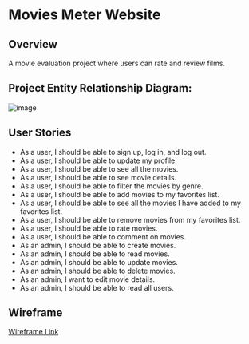 # Movies Meter Website

## Overview

A movie evaluation project where users can rate and review films.

## Project Entity Relationship Diagram:
![image](https://github.com/user-attachments/assets/f9bd4b95-8b4c-484c-abfc-23180815bd8a)


## User Stories

- As a user, I should be able to sign up, log in, and log out.
- As a user, I should be able to update my profile.
- As a user, I should be able to see all the movies.
- As a user, I should be able to see movie details.
- As a user, I should be able to filter the movies by genre.
- As a user, I should be able to add movies to my favorites list.
- As a user, I should be able to see all the movies I have added to my favorites list.
- As a user, I should be able to remove movies from my favorites list.
- As a user, I should be able to rate movies.
- As a user, I should be able to comment on movies.
- As an admin, I should be able to create movies.
- As an admin, I should be able to read movies.
- As an admin, I should be able to update movies.
- As an admin, I should be able to delete movies.
- As an admin, I want to edit movie details.
- As an admin, I should be able to read all users.

## Wireframe

[Wireframe Link](https://www.canva.com/design/DAGMKYogfeM/NiUyT3FFTPT_ymzjEDCwnw/edit?utm_content=DAGMKYogfeM&utm_campaign=designshare&utm_medium=link2&utm_source=sharebutton)
